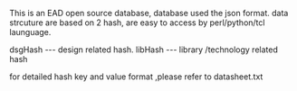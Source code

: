 This is an EAD open source database, database used the json format.
data strcuture are based on 2 hash, are easy to access by perl/python/tcl launguage.

dsgHash   --- design related hash.
libHash   --- library /technology related hash

for detailed hash key and value format ,please refer to datasheet.txt
